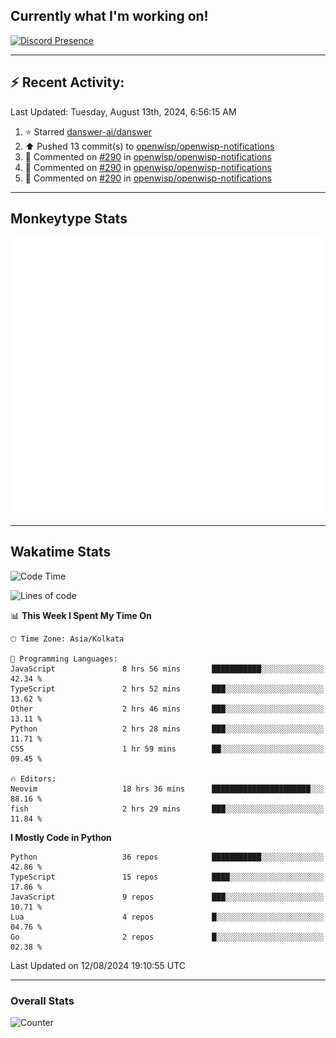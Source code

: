 ## Currently what I'm working on!
[![Discord Presence](https://lanyard.cnrad.dev/api/534981034400284712)](https://discord.com/users/534981034400284712)

---

## :zap: Recent Activity:
<!--RECENT_ACTIVITY:last_update-->
Last Updated: Tuesday, August 13th, 2024, 6:56:15 AM
<!--RECENT_ACTIVITY:last_update_end-->
<!--RECENT_ACTIVITY:start-->
1. ⭐ Starred [danswer-ai/danswer](https://github.com/danswer-ai/danswer)<br>
2. ⬆️ Pushed 13 commit(s) to [openwisp/openwisp-notifications](https://github.com/openwisp/openwisp-notifications)<br>
3. 💬 Commented on [#290](https://github.com/openwisp/openwisp-notifications/pull/290#discussion_r1704849582) in [openwisp/openwisp-notifications](https://github.com/openwisp/openwisp-notifications)<br>
4. 💬 Commented on [#290](https://github.com/openwisp/openwisp-notifications/pull/290#discussion_r1704849554) in [openwisp/openwisp-notifications](https://github.com/openwisp/openwisp-notifications)<br>
5. 💬 Commented on [#290](https://github.com/openwisp/openwisp-notifications/pull/290#discussion_r1704849518) in [openwisp/openwisp-notifications](https://github.com/openwisp/openwisp-notifications)<br>
<!--RECENT_ACTIVITY:end-->

---

## Monkeytype Stats
<a href="https://monkeytype.com/profile/dhanus">
  <img src="https://raw.githubusercontent.com/Dhanus3133/Dhanus3133/monkeytype/monkeytype-lb.svg" alt="Monkeytype Profile" />
</a>

---

## Wakatime Stats
<!--START_SECTION:waka-->
![Code Time](http://img.shields.io/badge/Code%20Time-2%2C078%20hrs%2016%20mins-blue)

![Lines of code](https://img.shields.io/badge/From%20Hello%20World%20I%27ve%20Written-5.8%20million%20lines%20of%20code-blue)

📊 **This Week I Spent My Time On** 

```text
🕑︎ Time Zone: Asia/Kolkata

💬 Programming Languages: 
JavaScript               8 hrs 56 mins       ███████████░░░░░░░░░░░░░░   42.34 % 
TypeScript               2 hrs 52 mins       ███░░░░░░░░░░░░░░░░░░░░░░   13.62 % 
Other                    2 hrs 46 mins       ███░░░░░░░░░░░░░░░░░░░░░░   13.11 % 
Python                   2 hrs 28 mins       ███░░░░░░░░░░░░░░░░░░░░░░   11.71 % 
CSS                      1 hr 59 mins        ██░░░░░░░░░░░░░░░░░░░░░░░   09.45 % 

🔥 Editors: 
Neovim                   18 hrs 36 mins      ██████████████████████░░░   88.16 % 
fish                     2 hrs 29 mins       ███░░░░░░░░░░░░░░░░░░░░░░   11.84 % 
```

**I Mostly Code in Python** 

```text
Python                   36 repos            ███████████░░░░░░░░░░░░░░   42.86 % 
TypeScript               15 repos            ████░░░░░░░░░░░░░░░░░░░░░   17.86 % 
JavaScript               9 repos             ███░░░░░░░░░░░░░░░░░░░░░░   10.71 % 
Lua                      4 repos             █░░░░░░░░░░░░░░░░░░░░░░░░   04.76 % 
Go                       2 repos             █░░░░░░░░░░░░░░░░░░░░░░░░   02.38 % 
```




 Last Updated on 12/08/2024 19:10:55 UTC
<!--END_SECTION:waka-->
---

### Overall Stats

<img src="https://moe-counter.glitch.me/get/@Dhanus3133?theme=asoul" alt="Counter" />
